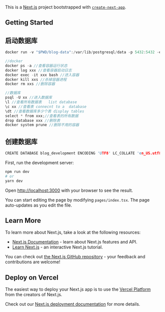 This is a [Next.js](https://nextjs.org/) project bootstrapped with [`create-next-app`](https://github.com/vercel/next.js/tree/canary/packages/create-next-app).

## Getting Started


## 启动数据库

```c
docker run -v "$PWD/blog-data":/var/lib/postgresql/data -p 5432:5432 -e POSTGRES_USER=blog -e POSTGRES_HOST_AUTH_METHOD=trust -d postgres:12.2
```

```c
//docker
docker ps -a //查看容器运行状态
docker log xxx //查看容器启动日志
docker exec -it xxx bash //进入容器
docker kill xxs //杀掉容器进程
docker rm xxs //删除容器

//数据库
psql -U xx //进入数据库
\l //查看所有数据表   list database
\c xx //查看表 connecnt to a  database
\dt //查看数据库多少个表 display tables
select * from xxx;//查看表的所有数据
drop database xxx //删除表
docker system prune //删除不用的容器
```
## 创建数据库

```c
CREATE DATABASE blog_development ENCODING 'UTF8' LC_COLLATE 'en_US.utf8' LC_CTYPE 'en_US.utf8';
```

First, run the development server:

```bash
npm run dev
# or
yarn dev
```

Open [http://localhost:3000](http://localhost:3000) with your browser to see the result.

You can start editing the page by modifying `pages/index.tsx`. The page auto-updates as you edit the file.

## Learn More

To learn more about Next.js, take a look at the following resources:

- [Next.js Documentation](https://nextjs.org/docs) - learn about Next.js features and API.
- [Learn Next.js](https://nextjs.org/learn) - an interactive Next.js tutorial.

You can check out [the Next.js GitHub repository](https://github.com/vercel/next.js/) - your feedback and contributions are welcome!

## Deploy on Vercel

The easiest way to deploy your Next.js app is to use the [Vercel Platform](https://vercel.com/import?utm_medium=default-template&filter=next.js&utm_source=create-next-app&utm_campaign=create-next-app-readme) from the creators of Next.js.

Check out our [Next.js deployment documentation](https://nextjs.org/docs/deployment) for more details.
